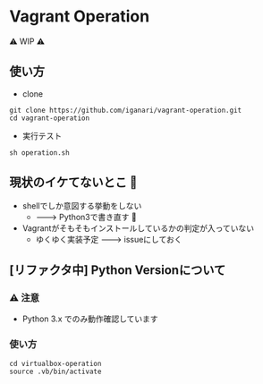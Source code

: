 # Vagrant Operation

:warning: WIP :warning:

## 使い方

+ clone

```
git clone https://github.com/iganari/vagrant-operation.git
cd vagrant-operation
```

+ 実行テスト

```
sh operation.sh
```

## 現状のイケてないとこ :no_good:

+ shellでしか意図する挙動をしない
    + ---> Python3で書き直す :snake:
+ Vagrantがそもそもインストールしているかの判定が入っていない
    + ゆくゆく実装予定 ---> issueにしておく

## [リファクタ中] Python Versionについて

### :warning: 注意

+ Python 3.x でのみ動作確認しています

### 使い方

```
cd virtualbox-operation
source .vb/bin/activate
```
